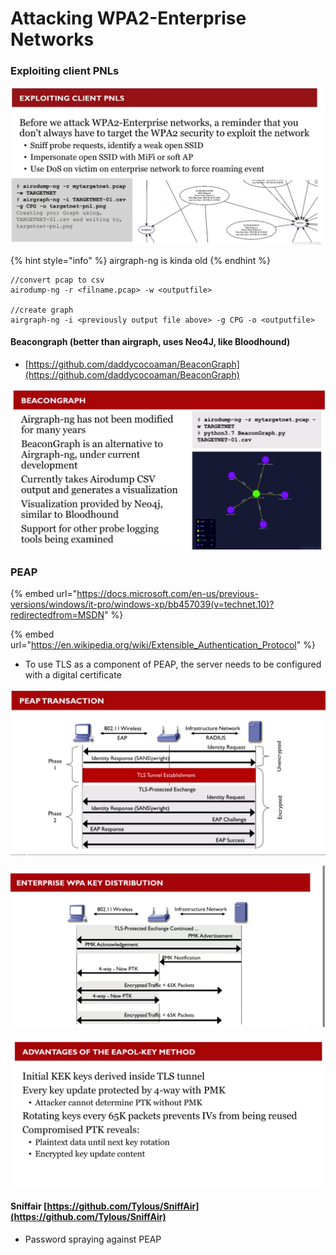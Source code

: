 # Attacking WPA2-Enterprise Networks

### Exploiting client PNLs

![](<../../../.gitbook/assets/image (50).png>)

{% hint style="info" %}
airgraph-ng is kinda old
{% endhint %}

```
//convert pcap to csv
airodump-ng -r <filname.pcap> -w <outputfile>

//create graph
airgraph-ng -i <previously output file above> -g CPG -o <outputfile>
```

#### Beacongraph (better than airgraph, uses Neo4J, like Bloodhound)

* [https://github.com/daddycocoaman/BeaconGraph](https://github.com/daddycocoaman/BeaconGraph)

![](<../../../.gitbook/assets/image (45) (1) (1).png>)

### PEAP

{% embed url="https://docs.microsoft.com/en-us/previous-versions/windows/it-pro/windows-xp/bb457039(v=technet.10)?redirectedfrom=MSDN" %}

{% embed url="https://en.wikipedia.org/wiki/Extensible_Authentication_Protocol" %}

* To use TLS as a component of PEAP, the server needs to be configured with a digital certificate

![](<../../../.gitbook/assets/image (61).png>)

![](<../../../.gitbook/assets/image (58) (1) (1).png>)

![](<../../../.gitbook/assets/image (34) (1).png>)

#### Sniffair [https://github.com/Tylous/SniffAir](https://github.com/Tylous/SniffAir)

* Password spraying against PEAP

